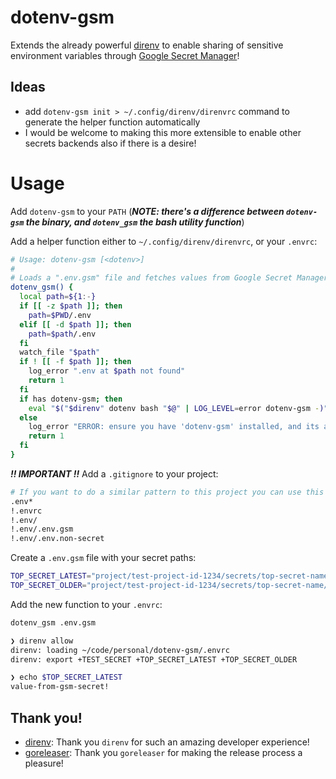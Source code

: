 # dotenv-gsm

Extends the already powerful [direnv](https://github.com/direnv/direnv) to enable sharing of sensitive environment variables through [Google Secret Manager](https://cloud.google.com/secret-manager/docs/overview)!

## Ideas
- add `dotenv-gsm init > ~/.config/direnv/direnvrc` command to generate the helper function automatically
- I would be welcome to making this more extensible to enable other secrets backends also if there is a desire!

# Usage

Add `dotenv-gsm` to your `PATH` (***NOTE: there's a difference between `dotenv-gsm` the binary, and `dotenv_gsm` the bash utility function***)

Add a helper function either to `~/.config/direnv/direnvrc`, or your `.envrc`:
```bash
# Usage: dotenv-gsm [<dotenv>]
#
# Loads a ".env.gsm" file and fetches values from Google Secret Manager
dotenv_gsm() {
  local path=${1:-}
  if [[ -z $path ]]; then
    path=$PWD/.env
  elif [[ -d $path ]]; then
    path=$path/.env
  fi
  watch_file "$path"
  if ! [[ -f $path ]]; then
    log_error ".env at $path not found"
    return 1
  fi
  if has dotenv-gsm; then
    eval "$("$direnv" dotenv bash "$@" | LOG_LEVEL=error dotenv-gsm -)"
  else
    log_error "ERROR: ensure you have 'dotenv-gsm' installed, and its available on your path!"
    return 1
  fi
}
```

***!! IMPORTANT !!*** Add a `.gitignore` to your project:
```bash
# If you want to do a similar pattern to this project you can use this example
.env*
!.envrc
!.env/
!.env/.env.gsm
!.env/.env.non-secret
```

Create a `.env.gsm` file with your secret paths:
```bash
TOP_SECRET_LATEST="project/test-project-id-1234/secrets/top-secret-name"
TOP_SECRET_OLDER="project/test-project-id-1234/secrets/top-secret-name/versions/1"
```

Add the new function to your `.envrc`:
```bash
dotenv_gsm .env.gsm
```

```bash
❯ direnv allow
direnv: loading ~/code/personal/dotenv-gsm/.envrc
direnv: export +TEST_SECRET +TOP_SECRET_LATEST +TOP_SECRET_OLDER

❯ echo $TOP_SECRET_LATEST
value-from-gsm-secret!
```

## Thank you!

- [direnv](https://github.com/direnv/direnv): Thank you `direnv` for such an amazing developer experience!
- [goreleaser](https://github.com/goreleaser/goreleaser): Thank you `goreleaser` for making the release process a pleasure!

